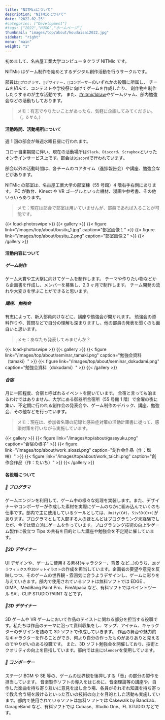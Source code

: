 ```yaml
---
title: "NITMicについて"
description: "NITMicについて"
date: "2022-02-25"
#categories: ["Development"]
#tags: ["2022","HUGO","ホームページ"]
thumbnail: "images/top/about/koudaisai2022.jpg"
sidebar: "right"
menu: "main"
weight: "1"
---
```


初めまして、名古屋工業大学コンピュータクラブ NITMic です。

NITMic はゲーム制作を始めとするデジタル創作活動を行うサークルです。

部員は`👾プログラマ`、`🎨デザイナー`、`🎹コンポーザー`のいずれかの役職に所属し、
チームを組んで、コンテストや学校祭に向けてゲームを作成したり、
創作物を制作したりするのが主な活動です。
また、[#nitmic1draw](https://twitter.com/search?q=%23nitmic1draw&src=hashtag_click&f=live)やゲームジャム、部内勉強会などの活動もしております。

> メモ：有志でやりたいことがあったら、気軽に企画してみてください。（。ò ∀ ó。）

#### 活動時間、活動場所について

週 1 回の部会が毎週水曜日昼に行われます。

コロナ自粛期間に伴い、現在の活動場所は`Slack`、`Discord`、`Scrapbox`といったオンラインサービス上です。部会は`Discord`で行われています。

部会以外の活動時間は、各チームのコアタイム（進捗報告会）や講座、勉強会などがあります。

NITMic の部室は、名古屋工業大学の部室棟（55 号館）4 階右手右側にあります。
PC が数台、Kinect や VR ゴーグルといった機材、漫画や参考書、その他いろいろあります。

> メモ：現在は部会で部室は用いていませんが、部員であれば入ることが可能です。

<!-- prettier-ignore-start -->
{{< load-photoswipe >}}
{{< gallery >}}
    {{< figure link="/images/top/about/busitu_1.jpg" caption="部室画像１" >}}
    {{< figure link="/images/top/about/busitu_2.png" caption="部室画像２" >}}
{{< /gallery >}}
<!-- prettier-ignore-end -->

#### 活動内容について

##### ゲーム制作

ゲーム大賞や工大祭に向けてゲームを制作します。
テーマや作りたい物などから企画書を作成し、メンバーを募集し、2,3 ヶ月で制作します。
チーム開発の流れや大変さを学ぶことができると思います。

##### 講座、勉強会

有志によって、新入部員向けなどに、講座や勉強会が開かれます。
勉強会の資料作りや、質問などで自分の理解も深まりますし、他の部員の発表を聞くのも面白いと思います。

> メモ：あなたも発表してみませんか？

<!-- prettier-ignore-start -->
{{< load-photoswipe >}}
{{< gallery >}}
    {{< figure link="/images/top/about/seminar_tamaki.png" caption="勉強会資料（tamaki）" >}}
    {{< figure link="/images/top/about/seminar_dokudami.png" caption="勉強会資料（dokudami）" >}}
{{< /gallery >}}
<!-- prettier-ignore-end -->

##### 合宿

月に一回程度、合宿と呼ばれるイベントを開いています。
合宿と言っても泊まるわけではありません、大学にある御器所合宿所（55 号館 1 階）で金曜の夜に集い、不定期に行われる創作会の発表会や、ゲーム制作のデバック、講座、勉強会、その他などを行っています。

> メモ：現在は、参加者名簿の記録と感染症対策の活動計画書に従って、感染対策を行いながら実施しています。

<!-- prettier-ignore-start -->
{{< gallery >}}
    {{< figure link="/images/top/about/gassyuku.png" caption="合宿の様子" >}}
    {{< figure link="/images/top/about/work_sioazi.png" caption="創作会作品（作：塩味）" >}}
    {{< figure link="/images/top/about/work_taichi.png" caption="創作会作品（作：たいち）" >}}
{{< /gallery >}}
<!-- prettier-ignore-end -->

#### 各役職について

##### 👾 プログラマ

ゲームエンジンを利用して、ゲーム中の様々な処理を実装します。また、デザイナーやコンポーザーが作成した素材を実際にゲームのなかに組み込んでいくのも仕事です。部内で主に使用しているツールとしては、`Unity(C#)`、`Siv3D(C++)`があります。プログラマとして入部する人のほとんどはプログラミング未経験でしたが、今では皆立派にゲームを作っています。プログラミング技術の向上やゲーム製作に役立つ Tips の共有を目的とした講座や勉強会を不定期に催しています。

##### 🎨2D デザイナー

UI デザインや、ゲームに使用する素材(キャラクター、背景 など…)のうち、`2Dグラフィックス`や`2Dドットイラスト`の作成を担当しています。企画者の要望や意見を反映しつつ、そのゲームの世界観・雰囲気に合うようデザインし、ゲームに彩りを与えていきます。部内で使用されているソフトは無料ソフトでは EDGE 、 GIMP、MediBang Paint Pro、FireAlpaca など、有料ソフトではペイントツール SAI、CLIP STUDIO PAINT などです。

##### 🎨3D デザイナー

3D ゲームや VR ゲームにおいて作品のテイストに関わる部分を担当する役職です。私たちは作品のテーマに沿って資料収集をし、マップ、アイテム、キャラクターのデザインを詰めて 3D ソフトで作成していきます。 作品の舞台や魅力的なキャラクターを作ることができ、何より自分の作ったものがありありと見えるのでやりがいのある役職です。 また、3D ソフト勉強会を開催しており、技術とクオリティの向上を目指しています。部内では主に`blender`を使用しています。

##### 🎹 コンポーサー

ステージ BGM や SE 等の、ゲームの世界観を後押しする「音」の部分の製作を担当しています。 音楽製作ソフトの導入をはじめに、音楽理論等の講座や、自作した楽曲を持ち寄り互いに意見を出し合う場、各員がそれぞれ知識を持ち寄って教え合う場を設けるといった互いの技術の向上を目的とした活動も実施しています。部内で使用されているソフトは無料ソフトでは Cakewalk by BandLab、GarageBand など、有料ソフトでは Cubase、Studio One、FL STUDIO などです。
